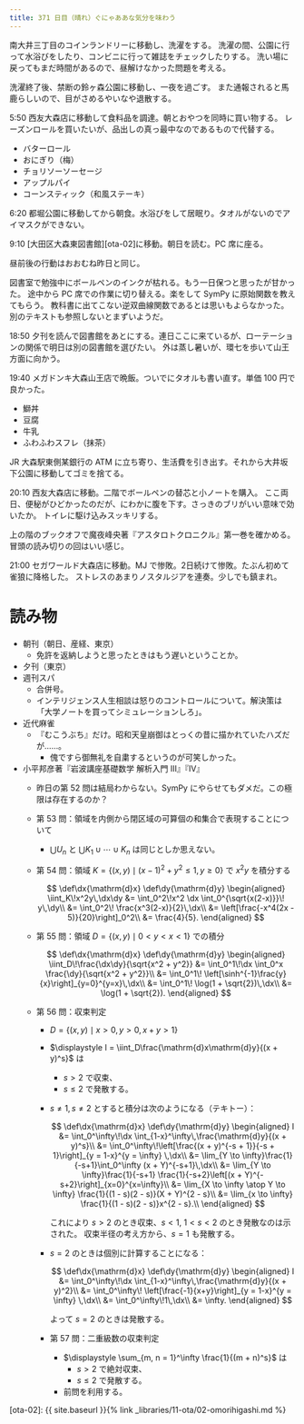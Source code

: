 ```yaml
---
title: 371 日目（晴れ）ぐにゃああな気分を味わう
---
```


南大井三丁目のコインランドリーに移動し、洗濯をする。
洗濯の間、公園に行って水浴びをしたり、コンビニに行って雑誌をチェックしたりする。
洗い場に戻ってもまだ時間があるので、昼解けなかった問題を考える。

洗濯終了後、禁断の鈴ヶ森公園に移動し、一夜を過ごす。
また通報されると馬鹿らしいので、目がさめるやいなや退散する。

5:50 西友大森店に移動して食料品を調達。朝とおやつを同時に買い物する。
レーズンロールを買いたいが、品出しの真っ最中なのであるもので代替する。
* バターロール
* おにぎり（梅）
* チョリソーソーセージ
* アップルパイ
* コーンスティック（和風ステーキ）

6:20 都堀公園に移動してから朝食。水浴びをして居眠り。タオルがないのでアイマスクができない。

9:10 [大田区大森東図書館][ota-02]に移動。朝日を読む。PC 席に座る。

昼前後の行動はおおむね昨日と同じ。

図書室で勉強中にボールペンのインクが枯れる。もう一日保つと思ったが甘かった。
途中から PC 席での作業に切り替える。楽をして SymPy に原始関数を教えてもらう。
教科書に出てこない逆双曲線関数であるとは思いもよらなかった。別のテキストも参照しないとまずいようだ。

18:50 夕刊を読んで図書館をあとにする。連日ここに来ているが、ローテーションの関係で明日は別の図書館を選びたい。
外は蒸し暑いが、環七を歩いて山王方面に向かう。

19:40 メガドンキ大森山王店で晩飯。ついでにタオルも書い直す。単価 100 円で良かった。
* 鰤丼
* 豆腐
* 牛乳
* ふわふわスフレ（抹茶）

JR 大森駅東側某銀行の ATM に立ち寄り、生活費を引き出す。それから大井坂下公園に移動してゴミを捨てる。

20:10 西友大森店に移動。二階でボールペンの替芯と小ノートを購入。
ここ両日、便秘がひどかったのだが、にわかに腹を下す。さっきのブリがいい意味で効いたか。
トイレに駆け込みスッキリする。

上の階のブックオフで魔夜峰央著『アスタロトクロニクル』第一巻を確かめる。冒頭の読み切りの回はいい感じ。

21:00 セガワールド大森店に移動。MJ で惨敗。2日続けて惨敗。たぶん初めて雀狼に降格した。
ストレスのあまりノスタルジアを連奏。少しでも鎮まれ。

# 読み物

* 朝刊（朝日、産経、東京）
  * 免許を返納しようと思ったときはもう遅いということか。
* 夕刊（東京）
* 週刊スパ
  * 合併号。
  * インテリジェンス人生相談は怒りのコントロールについて。解決策は「大学ノートを買ってシミュレーションしろ」。
* 近代麻雀
  * 『むこうぶち』だけ。昭和天皇崩御はとっくの昔に描かれていたハズだが……。
    * 傀ですら御無礼を自粛するというのが可笑しかった。
* 小平邦彦著『岩波講座基礎数学 解析入門 III』『IV』
  * 昨日の第 52 問は結局わからない。SymPy にやらせてもダメだ。この極限は存在するのか？
  * 第 53 問：領域を内側から閉区域の可算個の和集合で表現することについて
    * $\bigcup U_n$ と $\bigcup K_1 \cup \dotsb \cup K_n$ は同じとしか思えない。
  * 第 54 問：領域 $K = \lbrace(x, y) \mid (x - 1)^2 + y^2 \le 1, y \ge 0\rbrace$ で $x^2y$ を積分する

    $$
    \def\dx{\mathrm{d}x}
    \def\dy{\mathrm{d}y}
    \begin{aligned}
    \iint_K\!x^2y\,\dx\dy
    &= \int_0^2\!x^2 \dx \int_0^{\sqrt{x(2-x)}}\! y\,\dy\\
    &= \int_0^2\! \frac{x^3(2-x)}{2}\,\dx\\
    &= \left[\frac{-x^4(2x - 5)}{20}\right]_0^2\\
    &= \frac{4}{5}.
    \end{aligned}
    $$

  * 第 55 問：領域 $D = \lbrace(x, y) \mid 0 < y < x < 1\rbrace$ での積分

    $$
    \def\dx{\mathrm{d}x}
    \def\dy{\mathrm{d}y}
    \begin{aligned}
    \iint_D\!\frac{\dx\dy}{\sqrt{x^2 + y^2}}
    &= \int_0^1\!\dx \int_0^x \frac{\dy}{\sqrt{x^2 + y^2}}\\
    &= \int_0^1\! \left[\sinh^{-1}\frac{y}{x}\right]_{y=0}^{y=x}\,\dx\\
    &= \int_0^1\! \log(1 + \sqrt{2})\,\dx\\
    &= \log(1 + \sqrt{2}).
    \end{aligned}
    $$

  * 第 56 問：収束判定
    * $D = \lbrace(x, y) \mid x > 0, y > 0, x + y > 1\rbrace$
    * $\displaystyle I = \iint_D\frac{\mathrm{d}x\mathrm{d}y}{(x + y)^s}$ は
      * $s > 2$ で収束、
      * $s \le 2$ で発散する。
    * $s \ne 1, s\ne 2$ とすると積分は次のようになる（テキトー）：

      $$
      \def\dx{\mathrm{d}x}
      \def\dy{\mathrm{d}y}
      \begin{aligned}
      I &= \int_0^\infty\!\dx \int_{1-x}^\infty\,\frac{\mathrm{d}y}{(x + y)^s}\\
      &= \int_0^\infty\!\left[\frac{(x + y)^{-s + 1}}{-s + 1}\right]_{y = 1-x}^{y = \infty} \,\dx\\
      &= \lim_{Y \to \infty}\frac{1}{-s+1}\int_0^\infty (x + Y)^{-s+1}\,\dx\\
      &= \lim_{Y \to \infty}\frac{1}{-s+1} \frac{1}{-s+2}\left[(x + Y)^{-s+2}\right]_{x=0}^{x=\infty}\\
      &= \lim_{X \to \infty \atop Y \to \infty} \frac{1}{(1 - s)(2 - s)}(X + Y)^{2 - s}\\
      &= \lim_{x \to \infty} \frac{1}{(1 - s)(2 - s)}x^{2 - s}.\\
      \end{aligned}
      $$

      これにより $s > 2$ のとき収束、$s < 1,\:1 < s < 2$ のとき発散なのは示された。
      収束半径の考え方から、$s = 1$ も発散する。
    * $s = 2$ のときは個別に計算することになる：

      $$
      \def\dx{\mathrm{d}x}
      \def\dy{\mathrm{d}y}
      \begin{aligned}
      I &= \int_0^\infty\!\dx \int_{1-x}^\infty\,\frac{\mathrm{d}y}{(x + y)^2}\\
      &= \int_0^\infty\! \left[\frac{-1}{x+y}\right]_{y = 1-x}^{y = \infty} \,\dx\\
      &= \int_0^\infty\!1\,\dx\\
      &= \infty.
      \end{aligned}
      $$

      よって $s = 2$ のときは発散する。
    * 第 57 問：二重級数の収束判定
      * $\displaystyle \sum_{m, n = 1}^\infty \frac{1}{(m + n)^s}$ は
        * $s > 2$ で絶対収束、
        * $s \le 2$ で発散する。
      * 前問を利用する。

[ota-02]: {{ site.baseurl }}{% link _libraries/11-ota/02-omorihigashi.md %}
